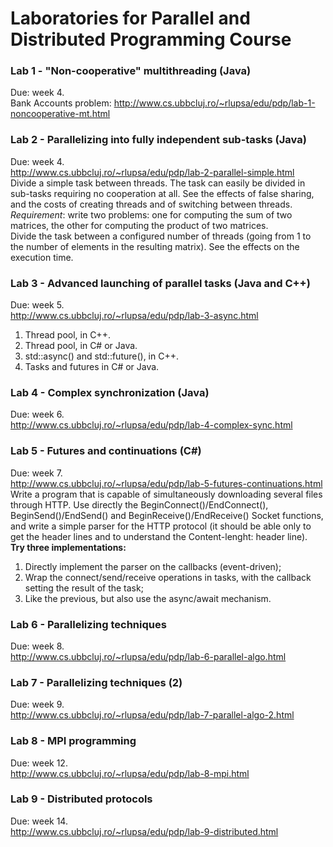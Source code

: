 # Laboratories for Parallel and Distributed Programming Course 

### Lab 1 - "Non-cooperative" multithreading  (Java)
  Due: week 4.  
  Bank Accounts problem: http://www.cs.ubbcluj.ro/~rlupsa/edu/pdp/lab-1-noncooperative-mt.html

### Lab 2 - Parallelizing into fully independent sub-tasks (Java)
  Due: week 4.  
  http://www.cs.ubbcluj.ro/~rlupsa/edu/pdp/lab-2-parallel-simple.html  
  Divide a simple task between threads. The task can easily be divided in sub-tasks requiring no cooperation at all. See the effects of false sharing, and the costs of creating threads and of switching between threads.  
  *Requirement*: write two problems: one for computing the sum of two matrices, the other for computing the product of two matrices.  
   Divide the task between a configured number of threads (going from 1 to the number of elements in the resulting matrix). See the effects on the execution time.

### Lab 3 - Advanced launching of parallel tasks (Java and C++)
  Due: week 5.  
  http://www.cs.ubbcluj.ro/~rlupsa/edu/pdp/lab-3-async.html  
1. Thread pool, in C++.
2. Thread pool, in C# or Java.
3. std::async() and std::future(), in C++.
4. Tasks and futures in C# or Java.

### Lab 4 - Complex synchronization (Java)
  Due: week 6.  
  http://www.cs.ubbcluj.ro/~rlupsa/edu/pdp/lab-4-complex-sync.html

### Lab 5 - Futures and continuations (C#)
  Due: week 7.  
  http://www.cs.ubbcluj.ro/~rlupsa/edu/pdp/lab-5-futures-continuations.html  
Write a program that is capable of simultaneously downloading several files through HTTP. Use directly the BeginConnect()/EndConnect(), BeginSend()/EndSend() and BeginReceive()/EndReceive() Socket functions, and write a simple parser for the HTTP protocol (it should be able only to get the header lines and to understand the Content-lenght: header line).  
  **Try three implementations:**
1. Directly implement the parser on the callbacks (event-driven);
2. Wrap the connect/send/receive operations in tasks, with the callback setting the result of the task;
3. Like the previous, but also use the async/await mechanism.

### Lab 6 - Parallelizing techniques
  Due: week 8.  
  http://www.cs.ubbcluj.ro/~rlupsa/edu/pdp/lab-6-parallel-algo.html

### Lab 7 - Parallelizing techniques (2)
  Due: week 9.  
  http://www.cs.ubbcluj.ro/~rlupsa/edu/pdp/lab-7-parallel-algo-2.html

### Lab 8 - MPI programming 
  Due: week 12.  
  http://www.cs.ubbcluj.ro/~rlupsa/edu/pdp/lab-8-mpi.html

### Lab 9 - Distributed protocols 
  Due: week 14.  
  http://www.cs.ubbcluj.ro/~rlupsa/edu/pdp/lab-9-distributed.html
